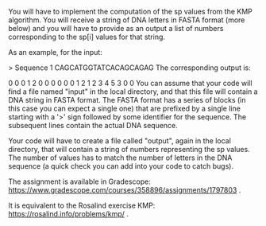 You will have to implement the computation of the sp values from the KMP algorithm. You will receive a string of DNA letters in FASTA format (more below) and you will have to provide as an output a list of numbers corresponding to the sp[i] values for that string. 

As an example, for the input:

\> Sequence 1
CAGCATGGTATCACAGCAGAG
The corresponding output is:

0 0 0 1 2 0 0 0 0 0 0 1 2 1 2 3 4 5 3 0 0
You can assume that your code will find a file named "input" in the local directory, and that this file will contain a DNA string in FASTA format.  The FASTA format has a series of blocks (in this case you can expect a single one) that are prefixed by a single line starting with a '>' sign followed by some identifier for the sequence. The subsequent lines contain the actual DNA sequence.

Your code will have to create a file called "output", again in the local directory, that will contain a string of numbers representing the sp values.  The number of values has to match the number of letters in the DNA sequence (a quick check you can add into your code to catch bugs).

The assignment is available in Gradescope: https://www.gradescope.com/courses/358896/assignments/1797803 .

It is equivalent to the Rosalind exercise KMP: https://rosalind.info/problems/kmp/ .
